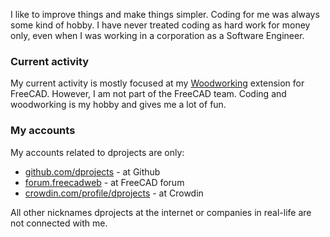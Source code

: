 I like to improve things and make things simpler. Coding for me was always some kind of hobby. I have never treated coding as hard work for money only, even when I was working in a corporation as a Software Engineer.

### Current activity

My current activity is mostly focused at my [Woodworking](https://github.com/dprojects/Woodworking) extension for FreeCAD. However, I am not part of the FreeCAD team. Coding and woodworking is my hobby and gives me a lot of fun. 

### My accounts

My accounts related to dprojects are only:
* [github.com/dprojects](https://github.com/dprojects) - at Github
* [forum.freecadweb](https://forum.freecadweb.org/search.php?author_id=13594&sr=posts) - at FreeCAD forum
* [crowdin.com/profile/dprojects](https://crowdin.com/profile/dprojects) - at Crowdin

All other nicknames dprojects at the internet or companies in real-life are not connected with me. 
